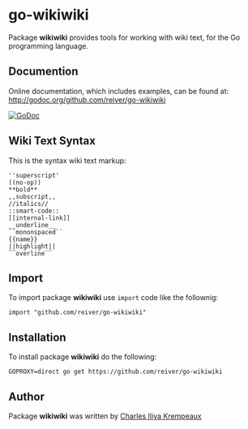 # go-wikiwiki

Package **wikiwiki** provides tools for working with wiki text, for the Go programming language.

## Documention

Online documentation, which includes examples, can be found at: http://godoc.org/github.com/reiver/go-wikiwiki

[![GoDoc](https://godoc.org/github.com/reiver/go-wikiwiki?status.svg)](https://godoc.org/github.com/reiver/go-wikiwiki)

## Wiki Text Syntax

This is the syntax wiki text markup:

```
''superscript'
((no-op))
**bold**
,,subscript,,
//italics//
::smart-code::
[[internal-link]]
__underline__
``mononspaced``
{{name}}
||highlight||
‾‾overline‾‾
```

## Import

To import package **wikiwiki** use `import` code like the follownig:
```
import "github.com/reiver/go-wikiwiki"
```

## Installation

To install package **wikiwiki** do the following:
```
GOPROXY=direct go get https://github.com/reiver/go-wikiwiki
```

## Author

Package **wikiwiki** was written by [Charles Iliya Krempeaux](http://reiver.link)
